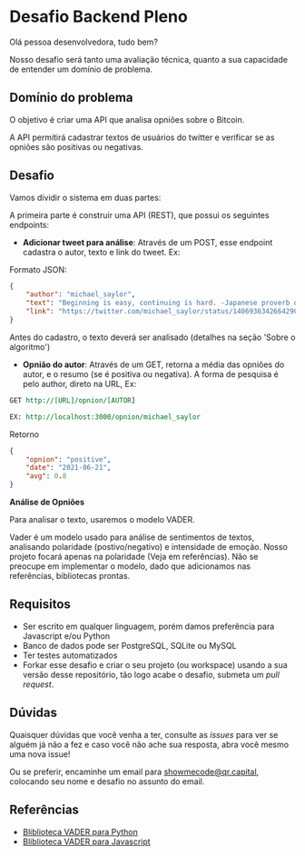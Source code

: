 # Desafio Backend Pleno

Olá pessoa desenvolvedora, tudo bem?

Nosso desafio será tanto uma avaliação técnica, quanto a sua capacidade de entender um domínio de problema.

## Domínio do problema

O objetivo é criar uma API que analisa opniões sobre o Bitcoin. 

A API permitirá cadastrar textos de usuários do twitter e verificar se as opniões são positivas ou negativas. 

## Desafio

Vamos dividir o sistema em duas partes:

A primeira parte é construir uma API (REST), que possui os seguintes endpoints:

- **Adicionar tweet para análise**: Através de um POST, esse endpoint cadastra o autor, texto e link do tweet. Ex:

Formato JSON:
```json
{
    "author": "michael_saylor",
    "text": "Beginning is easy, continuing is hard. -Japanese proverb on #Bitcoin",
    "link": "https://twitter.com/michael_saylor/status/1406936342664290307",
}
```

Antes do cadastro, o texto deverá ser analisado (detalhes na seção 'Sobre o algoritmo')

- **Opnião do autor**: Através de um GET, retorna a média das opniões do autor, e o resumo (se é positiva ou negativa). A forma de pesquisa é pelo author, direto na URL, Ex: 

```rest
GET http://[URL]/opnion/[AUTOR]

EX: http://localhost:3000/opnion/michael_saylor
```

Retorno

```json
{
    "opnion": "positive",
    "date": "2021-06-21",
    "avg": 0.8
}
```

**Análise de Opniões**

Para analisar o texto, usaremos o modelo VADER.  

Vader é um modelo usado para análise de sentimentos de textos, analisando polaridade (postivo/negativo) e intensidade de emoção. Nosso projeto focará apenas na polaridade (Veja em referências). Não se preocupe em implementar o modelo, dado que adicionamos nas referências, bibliotecas prontas. 

## Requisitos

- Ser escrito em qualquer linguagem, porém damos preferência para Javascript e/ou Python
- Banco de dados pode ser PostgreSQL, SQLite ou MySQL
- Ter testes automatizados
- Forkar esse desafio e criar o seu projeto (ou workspace) usando a sua versão desse repositório, tão logo acabe o desafio, submeta um _pull request_. 

## Dúvidas

Quaisquer dúvidas que você venha a ter, consulte as _issues_ para ver se alguém já não a fez e caso você não ache sua resposta, abra você mesmo uma nova issue!

Ou se preferir, encaminhe um email para <showmecode@qr.capital>, colocando seu nome e desafio no assunto do email.

## Referências
* [Bliblioteca VADER para Python](https://github.com/cjhutto/vaderSentiment)
* [Bliblioteca VADER para Javascript](https://github.com/vaderSentiment/vaderSentiment-js)
